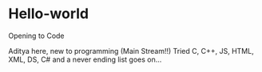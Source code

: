 # Hello-world

Opening to Code

Aditya here, new to programming (Main Stream!!)
Tried C, C++, JS, HTML, XML, DS, C# and a never ending list goes on...
